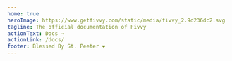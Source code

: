 ```yaml
---
home: true
heroImage: https://www.getfivvy.com/static/media/fivvy_2.9d236dc2.svg
tagline: The official documentation of Fivvy
actionText: Docs →
actionLink: /docs/
footer: Blessed By St. Peeter ❤️
---
```


